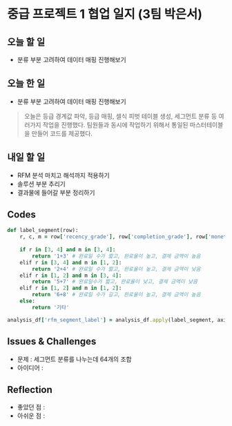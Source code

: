 # 중급 프로젝트 1 협업 일지 (3팀 박은서)

## 오늘 할 일
* 분류 부분 고려하여 데이터 매핑 진행해보기
## 오늘 한 일
* 분류 부분 고려하여 데이터 매핑 진행해보기
> 오늘은 등급 경계값 파악, 등급 매핑, 셀식 피벗 테이블 생성, 세그먼트 분류 등 여러가지 작업을 진행했다. 팀원들과 동시에 작업하기 위해서 통일된 마스터테이블을 만들어 코드를 제공했다.
## 내일 할 일
* RFM 분석 마치고 해석까지 적용하기
* 솔루션 부분 추리기
* 결과물에 들어갈 부분 정리하기
## Codes
```ruby
def label_segment(row):
    r, c, m = row['recency_grade'], row['completion_grade'], row['monetary_grade']
    
    if r in [3, 4] and m in [3, 4]:
        return '1+3' # 완료일 수가 짧고, 완료율이 높고, 결제 금액이 높음
    elif r in [3, 4] and m in [1, 2]:
        return '2+4' # 완료일 수가 짧고, 완료율이 높고, 결제 금액이 낮음
    elif r in [1, 2] and m in [3, 4]:
        return '5+7' # 완료일수가 짧고, 완료율이 낮고, 결제 금액이 낮음
    elif r in [1, 2] and m in [1, 2]:
        return '6+8' # 완료일 수가 길고, 완료율이 높고, 결제 금액이 높음
    else:
        return '기타'

analysis_df['rfm_segment_label'] = analysis_df.apply(label_segment, axis=1)
```
## Issues & Challenges
* 문제 : 세그먼트 분류를 나누는데 64개의 조합
* 아이디어 : 
## Reflection
* 좋았던 점 :
* 아쉬운 점 : 
